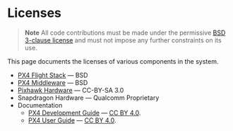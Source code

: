 # Licenses

> **Note** All code contributions must be made under the permissive [BSD 3-clause license](https://opensource.org/licenses/BSD-3-Clause) and must not impose any further constraints on its use.

This page documents the licenses of various components in the system.

* [PX4 Flight Stack](https://github.com/PX4/PX4-Autopilot) &mdash; BSD
* [PX4 Middleware](https://github.com/PX4/PX4-Autopilot) &mdash; BSD
* [Pixhawk Hardware](https://github.com/PX4/Hardware) &mdash; CC-BY-SA 3.0
* Snapdragon Hardware &mdash; Qualcomm Proprietary
* Documentation 
  * [PX4 Development Guide](https://github.com/PX4/Devguide) &mdash; [CC BY 4.0](https://creativecommons.org/licenses/by/4.0/).
  * [PX4 User Guide](https://github.com/PX4/px4_user_guide) &mdash; [CC BY 4.0](https://creativecommons.org/licenses/by/4.0/).